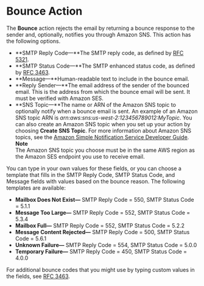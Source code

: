 # Bounce Action<a name="receiving-email-action-bounce"></a>

The **Bounce** action rejects the email by returning a bounce response to the sender and, optionally, notifies you through Amazon SNS\. This action has the following options\.
+ **SMTP Reply Code—**The SMTP reply code, as defined by [RFC 5321](https://tools.ietf.org/html/rfc5321)\.
+ **SMTP Status Code—**The SMTP enhanced status code, as defined by [RFC 3463](https://tools.ietf.org/html/rfc3463)\.
+ **Message—**Human\-readable text to include in the bounce email\.
+ **Reply Sender—**The email address of the sender of the bounced email\. This is the address from which the bounce email will be sent\. It must be verified with Amazon SES\.
+ **SNS Topic—**The name or ARN of the Amazon SNS topic to optionally notify when a bounce email is sent\. An example of an Amazon SNS topic ARN is *arn:aws:sns:us\-west\-2:123456789012:MyTopic*\. You can also create an Amazon SNS topic when you set up your action by choosing **Create SNS Topic**\. For more information about Amazon SNS topics, see the [Amazon Simple Notification Service Developer Guide](https://docs.aws.amazon.com/sns/latest/dg/CreateTopic.html)\. 
**Note**  
The Amazon SNS topic you choose must be in the same AWS region as the Amazon SES endpoint you use to receive email\. 

You can type in your own values for these fields, or you can choose a template that fills in the SMTP Reply Code, SMTP Status Code, and Message fields with values based on the bounce reason\. The following templates are available:
+ **Mailbox Does Not Exist—** SMTP Reply Code = 550, SMTP Status Code = 5\.1\.1
+ **Message Too Large—** SMTP Reply Code = 552, SMTP Status Code = 5\.3\.4
+ **Mailbox Full—** SMTP Reply Code = 552, SMTP Status Code = 5\.2\.2
+ **Message Content Rejected—** SMTP Reply Code = 500, SMTP Status Code = 5\.6\.1
+ **Unknown Failure—** SMTP Reply Code = 554, SMTP Status Code = 5\.0\.0
+ **Temporary Failure—** SMTP Reply Code = 450, SMTP Status Code = 4\.0\.0

For additional bounce codes that you might use by typing custom values in the fields, see [RFC 3463](https://tools.ietf.org/html/rfc3463)\.